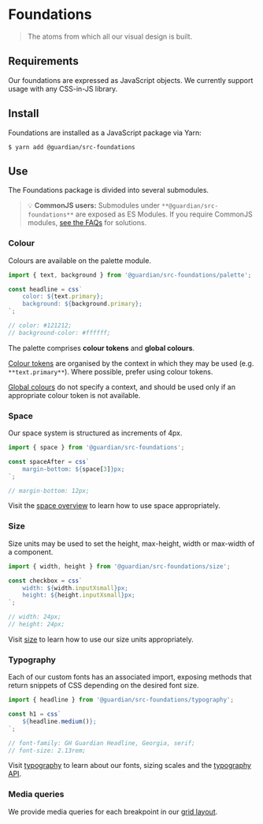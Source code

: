# Foundations

> The atoms from which all our visual design is built.

## Requirements

Our foundations are expressed as JavaScript objects. We currently support usage with any CSS-in-JS library.

## Install

Foundations are installed as a JavaScript package via Yarn:

```shell
$ yarn add @guardian/src-foundations
```

## Use

The Foundations package is divided into several submodules.

> 💡 **CommonJS users:** Submodules under `**@guardian/src-foundations**` are exposed as ES Modules. If you require CommonJS modules, [see the FAQs](09-faqs.md) for solutions.

### Colour

Colours are available on the palette module.

```js
import { text, background } from '@guardian/src-foundations/palette';

const headline = css`
    color: ${text.primary};
    background: ${background.primary};
`;

// color: #121212;
// background-color: #ffffff;
```

The palette comprises **colour tokens** and **global colours**.

[Colour tokens](https://theguardian.design/2a1e5182b/p/1377a6-tokens/b/293ddb) are organised by the context in which they may be used (e.g. `**text.primary**`). Where possible, prefer using colour tokens.

[Global colours](https://theguardian.design/2a1e5182b/p/492a30-light-palette) do not specify a context, and should be used only if an appropriate colour token is not available.

### Space

Our space system is structured as increments of 4px.

```js
import { space } from '@guardian/src-foundations';

const spaceAfter = css`
    margin-bottom: ${space[3]}px;
`;

// margin-bottom: 12px;
```

Visit the [space overview](https://theguardian.design/2a1e5182b/p/449bd5) to learn how to use space appropriately.

### Size

Size units may be used to set the height, max-height, width or max-width of a component.

```js
import { width, height } from '@guardian/src-foundations/size';

const checkbox = css`
    width: ${width.inputXsmall}px;
    height: ${height.inputXsmall}px;
`;

// width: 24px;
// height: 24px;
```

Visit [size](https://www.theguardian.design/2a1e5182b/p/38d9a9-overview) to learn how to use our size units appropriately.

### Typography

Each of our custom fonts has an associated import, exposing methods that return snippets of CSS depending on the desired font size.

```js
import { headline } from '@guardian/src-foundations/typography';

const h1 = css`
    ${headline.medium()};
`;

// font-family: GH Guardian Headline, Georgia, serif;
// font-size: 2.13rem;
```

Visit [typography](https://theguardian.design/2a1e5182b/p/930d69/b/78d0d9) to learn about our fonts, sizing scales and the [typography API](https://theguardian.design/2a1e5182b/p/930d69/b/06df96).

### Media queries

We provide media queries for each breakpoint in our [grid layout](https://theguardian.design/2a1e5182b/p/41be19-layout).
